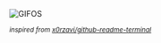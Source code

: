 <div align="justify">
<picture>
    <source media="(prefers-color-scheme: dark)" srcset="https://i.ibb.co/wdhNvyx/output-gif.gif">
    <source media="(prefers-color-scheme: light)" srcset="https://i.ibb.co/wdhNvyx/output-gif.gif">
    <img alt="GIFOS" src="https://i.ibb.co/wdhNvyx/output-gif.gif">
</picture>

<sub><i>inspired from [x0rzavi/github-readme-terminal](https://github.com/x0rzavi/github-readme-terminal)</i></sub>

</div>

<!-- Image deletion URL: https://ibb.co/zmVhks0/61dd6924dab8c55549e19d4b37eee404 -->